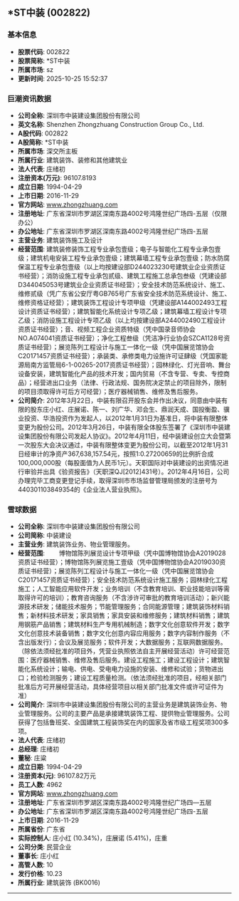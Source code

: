 ## *ST中装 (002822)

### 基本信息

- **股票代码**: 002822
- **股票简称**: *ST中装
- **所属市场**: sz
- **更新时间**: 2025-10-25 15:52:37

### 巨潮资讯数据

- **公司全称**: 深圳市中装建设集团股份有限公司
- **英文名称**: Shenzhen Zhongzhuang Construction Group Co., Ltd.
- **A股代码**: 002822
- **A股简称**: *ST中装
- **所属市场**: 深交所主板
- **所属行业**: 建筑装饰、装修和其他建筑业
- **法人代表**: 庄绪初
- **注册资本(万元)**: 96107.8193
- **成立日期**: 1994-04-29
- **上市日期**: 2016-11-29
- **官方网站**: www.zhongzhuang.com
- **注册地址**: 广东省深圳市罗湖区深南东路4002号鸿隆世纪广场四-五层（仅限办公）
- **办公地址**: 广东省深圳市罗湖区深南东路4002号鸿隆世纪广场四-五层
- **主营业务**: 建筑装饰施工及设计
- **经营范围**: 建筑装修装饰工程专业承包壹级；电子与智能化工程专业承包壹级；建筑机电安装工程专业承包壹级；建筑幕墙工程专业承包壹级；防水防腐保温工程专业承包壹级（以上均按建设部D244023230号建筑业企业资质证书经营）；消防设施工程专业承包贰级、建筑工程施工总承包叁级（凭建设部D344045053号建筑业企业资质证书经营）；安全技术防范系统设计、施工、维修贰级（凭广东省公安厅粤GB765号广东省安全技术防范系统设计、施工、维修资格证经营）；建筑装饰工程设计专项甲级（凭建设部A144002493工程设计资质证书经营）；建筑智能化系统设计专项乙级；建筑幕墙工程设计专项乙级；消防设施工程设计专项乙级（以上均按建设部A244002490工程设计资质证书经营）；音、视频工程企业资质特级（凭中国录音师协会NO.A074041资质证书经营）；净化工程叁级（凭洁净行业协会SZCA1128号资质证书经营）；展览陈列工程设计与施工一体化一级（凭中国展览馆协会C20171457资质证书经营）；承装类、承修类电力设施许可证肆级（凭国家能源局南方监管局6-1-00265-2017资质证书经营）；园林绿化、灯光音响、舞台设备安装，建筑智能化产品的技术开发；国内贸易（不含专营、专卖、专控商品）；经营进出口业务（法律、行政法规、国务院决定禁止的项目除外，限制的项目须取得许可后方可经营）；医疗器械销售、维修及售后服务。
- **公司简介**: 2012年3月22日，中装有限召开股东会并作出决议，同意由中装有限的股东庄小红、庄展诺、陈一、刘广华、邓会生、鼎润天成、国投衡盈、骥业投资、华浩投资作为发起人，以2012年1月31日为基准日，将中装有限整体变更为股份公司。2012年3月26日，中装有限全体股东签署了《深圳市中装建设集团股份有限公司发起人协议》。2012年4月11日，经中装建设创立大会暨第一次股东大会决议通过，中装有限整体变更为股份公司，以截至2012年1月31日经审计的净资产367,638,157.54元，按照1:0.27200659的比例折合成100,000,000股（每股面值为人民币1元）。天职国际对中装建设的出资情况进行审验并出具《验资报告》（天职深QJ[2012]431号）。2012年4月16日，公司办理完毕工商变更登记手续，取得深圳市市场监督管理局颁发的注册号为440301103849354的《企业法人营业执照》。

### 雪球数据

- **公司全称**: 深圳市中装建设集团股份有限公司
- **公司简称**: 中装建设
- **主营业务**: 建筑装饰业务、物业管理服务。
- **经营范围**: 　　博物馆陈列展览设计专项甲级（凭中国博物馆协会A2019028资质证书经营）；博物馆陈列展览施工壹级（凭中国博物馆协会A2019030资质证书经营）；展览陈列工程设计与施工一体化一级（凭中国展览馆协会C20171457资质证书经营）；安全技术防范系统设计施工服务；园林绿化工程施工；人工智能应用软件开发；业务培训（不含教育培训、职业技能培训等需取得许可的培训）；教育咨询服务（不含涉许可审批的教育培训活动）；新兴能源技术研发；储能技术服务；节能管理服务；合同能源管理；建筑装饰材料销售；新材料技术研发；家具销售；家具安装和维修服务；建筑材料销售；建筑用钢筋产品销售；建筑材料生产专用机械制造；数字文化创意软件开发；数字文化创意技术装备销售；数字文化创意内容应用服务；数字内容制作服务（不含出版发行）；会议及展览服务；软件开发；大数据服务；互联网数据服务。（除依法须经批准的项目外，凭营业执照依法自主开展经营活动）许可经营范围：医疗器械销售、维修及售后服务。建设工程施工；建设工程设计；建筑智能化系统设计；输电、供电、受电电力设施的安装、维修和试验；货物进出口；检验检测服务；建设工程质量检测。（依法须经批准的项目，经相关部门批准后方可开展经营活动，具体经营项目以相关部门批准文件或许可证件为准）
- **公司简介**: 深圳市中装建设集团股份有限公司的主营业务是建筑装饰业务、物业管理服务。公司的主要产品是承接建筑装饰工程、提供物业管理服务。公司获得了包括鲁班奖、全国建筑工程装饰奖在内的国家及省市级工程奖项300多项。
- **法人代表**: 庄绪初
- **总经理**: 庄绪初
- **董秘**: 庄粱
- **成立日期**: 1994-04-29
- **注册资本(元)**: 96107.82万元
- **员工人数**: 4962
- **官方网站**: www.zhongzhuang.com
- **注册地址**: 广东省深圳市罗湖区深南东路4002号鸿隆世纪广场四—五层
- **办公地址**: 广东省深圳市罗湖区深南东路4002号鸿隆世纪广场四-五层
- **上市日期**: 2016-11-29
- **所属省份**: 广东省
- **实际控制人**: 庄小红 (10.34%)，庄展诺 (5.41%)，庄重
- **公司分类**: 民营企业
- **董事长**: 庄小红
- **高管人数**: 10
- **发行价格**: 10.23
- **所属行业**: 建筑装饰 (BK0016)

---
